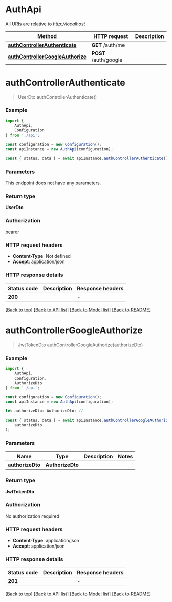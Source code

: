 # AuthApi

All URIs are relative to *http://localhost*

|Method | HTTP request | Description|
|------------- | ------------- | -------------|
|[**authControllerAuthenticate**](#authcontrollerauthenticate) | **GET** /auth/me | |
|[**authControllerGoogleAuthorize**](#authcontrollergoogleauthorize) | **POST** /auth/google | |

# **authControllerAuthenticate**
> UserDto authControllerAuthenticate()


### Example

```typescript
import {
    AuthApi,
    Configuration
} from './api';

const configuration = new Configuration();
const apiInstance = new AuthApi(configuration);

const { status, data } = await apiInstance.authControllerAuthenticate();
```

### Parameters
This endpoint does not have any parameters.


### Return type

**UserDto**

### Authorization

[bearer](../README.md#bearer)

### HTTP request headers

 - **Content-Type**: Not defined
 - **Accept**: application/json


### HTTP response details
| Status code | Description | Response headers |
|-------------|-------------|------------------|
|**200** |  |  -  |

[[Back to top]](#) [[Back to API list]](../README.md#documentation-for-api-endpoints) [[Back to Model list]](../README.md#documentation-for-models) [[Back to README]](../README.md)

# **authControllerGoogleAuthorize**
> JwtTokenDto authControllerGoogleAuthorize(authorizeDto)


### Example

```typescript
import {
    AuthApi,
    Configuration,
    AuthorizeDto
} from './api';

const configuration = new Configuration();
const apiInstance = new AuthApi(configuration);

let authorizeDto: AuthorizeDto; //

const { status, data } = await apiInstance.authControllerGoogleAuthorize(
    authorizeDto
);
```

### Parameters

|Name | Type | Description  | Notes|
|------------- | ------------- | ------------- | -------------|
| **authorizeDto** | **AuthorizeDto**|  | |


### Return type

**JwtTokenDto**

### Authorization

No authorization required

### HTTP request headers

 - **Content-Type**: application/json
 - **Accept**: application/json


### HTTP response details
| Status code | Description | Response headers |
|-------------|-------------|------------------|
|**201** |  |  -  |

[[Back to top]](#) [[Back to API list]](../README.md#documentation-for-api-endpoints) [[Back to Model list]](../README.md#documentation-for-models) [[Back to README]](../README.md)

